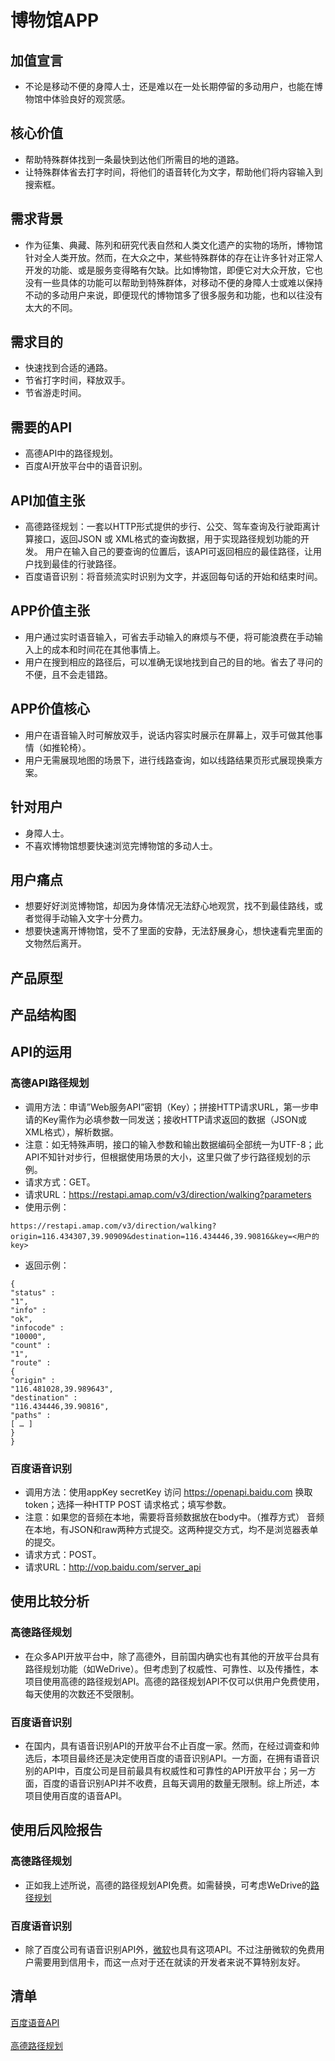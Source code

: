 # 博物馆APP

## 加值宣言
- 不论是移动不便的身障人士，还是难以在一处长期停留的多动用户，也能在博物馆中体验良好的观赏感。

## 核心价值
- 帮助特殊群体找到一条最快到达他们所需目的地的道路。
- 让特殊群体省去打字时间，将他们的语音转化为文字，帮助他们将内容输入到搜索框。

## 需求背景
- 作为征集、典藏、陈列和研究代表自然和人类文化遗产的实物的场所，博物馆针对全人类开放。然而，在大众之中，某些特殊群体的存在让许多针对正常人开发的功能、或是服务变得略有欠缺。比如博物馆，即便它对大众开放，它也没有一些具体的功能可以帮助到特殊群体，对移动不便的身障人士或难以保持不动的多动用户来说，即便现代的博物馆多了很多服务和功能，也和以往没有太大的不同。

## 需求目的
- 快速找到合适的通路。
- 节省打字时间，释放双手。
- 节省游走时间。

## 需要的API
- 高德API中的路径规划。
- 百度AI开放平台中的语音识别。

## API加值主张
- 高德路径规划：一套以HTTP形式提供的步行、公交、驾车查询及行驶距离计算接口，返回JSON 或 XML格式的查询数据，用于实现路径规划功能的开发。 用户在输入自己的要查询的位置后，该API可返回相应的最佳路径，让用户找到最佳的行驶路径。
- 百度语音识别：将音频流实时识别为文字，并返回每句话的开始和结束时间。

## APP价值主张
- 用户通过实时语音输入，可省去手动输入的麻烦与不便，将可能浪费在手动输入上的成本和时间花在其他事情上。
- 用户在搜到相应的路径后，可以准确无误地找到自己的目的地。省去了寻问的不便，且不会走错路。

## APP价值核心
- 用户在语音输入时可解放双手，说话内容实时展示在屏幕上，双手可做其他事情（如推轮椅）。
- 用户无需展现地图的场景下，进行线路查询，如以线路结果页形式展现换乘方案。

## 针对用户
- 身障人士。
- 不喜欢博物馆想要快速浏览完博物馆的多动人士。

## 用户痛点
- 想要好好浏览博物馆，却因为身体情况无法舒心地观赏，找不到最佳路线，或者觉得手动输入文字十分费力。
- 想要快速离开博物馆，受不了里面的安静，无法舒展身心，想快速看完里面的文物然后离开。

## 产品原型

## 产品结构图

## API的运用
### 高德API路径规划
- 调用方法：申请”Web服务API”密钥（Key）；拼接HTTP请求URL，第一步申请的Key需作为必填参数一同发送；接收HTTP请求返回的数据（JSON或XML格式），解析数据。
- 注意：如无特殊声明，接口的输入参数和输出数据编码全部统一为UTF-8；此API不知针对步行，但根据使用场景的大小，这里只做了步行路径规划的示例。
- 请求方式：GET。
- 请求URL：https://restapi.amap.com/v3/direction/walking?parameters
- 使用示例：
```
https://restapi.amap.com/v3/direction/walking?origin=116.434307,39.90909&destination=116.434446,39.90816&key=<用户的key>
```
- 返回示例：
```
{
"status" :
"1",
"info" :
"ok",
"infocode" :
"10000",
"count" :
"1",
"route" :
{
"origin" :
"116.481028,39.989643",
"destination" :
"116.434446,39.90816",
"paths" :
[ … ]
}
}
```

### 百度语音识别
- 调用方法：使用appKey secretKey 访问 https://openapi.baidu.com 换取 token；选择一种HTTP POST 请求格式；填写参数。
- 注意：如果您的音频在本地，需要将音频数据放在body中。（推荐方式） 音频在本地，有JSON和raw两种方式提交。这两种提交方式，均不是浏览器表单的提交。
- 请求方式：POST。
- 请求URL：http://vop.baidu.com/server_api

## 使用比较分析
### 高德路径规划
- 在众多API开放平台中，除了高德外，目前国内确实也有其他的开放平台具有路径规划功能（如WeDrive）。但考虑到了权威性、可靠性、以及传播性，本项目使用高德的路径规划API。高德的路径规划API不仅可以供用户免费使用，每天使用的次数还不受限制。

### 百度语音识别
- 在国内，具有语音识别API的开放平台不止百度一家。然而，在经过调查和帅选后，本项目最终还是决定使用百度的语音识别API。一方面，在拥有语音识别的API中，百度公司是目前最具有权威性和可靠性的API开放平台；另一方面，百度的语音识别API并不收费，且每天调用的数量无限制。综上所述，本项目使用百度的语音API。

## 使用后风险报告
### 高德路径规划
- 正如我上述所说，高德的路径规划API免费。如需替换，可考虑WeDrive的[路径规划](http://wdopen.mapbar.com/apihelp/API/RoutePlan/)

### 百度语音识别
- 除了百度公司有语音识别API外，[微软](https://azure.microsoft.com/zh-cn/services/cognitive-services/speech-to-text/)也具有这项API。不过注册微软的免费用户需要用到信用卡，而这一点对于还在就读的开发者来说不算特别友好。

## 清单

[百度语音API](https://ai.baidu.com/tech/speech)<br></br>
[高德路径规划](https://lbs.amap.com/api/webservice/guide/api/direction/)